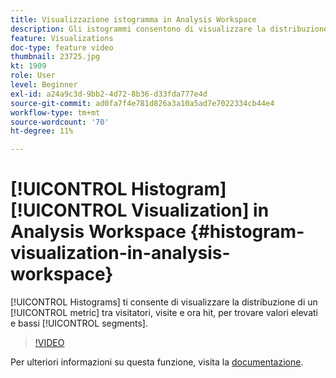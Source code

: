 ```yaml
---
title: Visualizzazione istogramma in Analysis Workspace
description: Gli istogrammi consentono di visualizzare la distribuzione di una metrica tra i visitatori, le visite e ora gli hit, per trovare segmenti di valore elevato e basso.
feature: Visualizations
doc-type: feature video
thumbnail: 23725.jpg
kt: 1909
role: User
level: Beginner
exl-id: a24a9c3d-9bb2-4d72-8b36-d33fda777e4d
source-git-commit: ad0fa7f4e781d826a3a10a5ad7e7022334cb44e4
workflow-type: tm+mt
source-wordcount: '70'
ht-degree: 11%

---
```


# [!UICONTROL Histogram] [!UICONTROL Visualization] in Analysis Workspace {#histogram-visualization-in-analysis-workspace}

[!UICONTROL Histograms] ti consente di visualizzare la distribuzione di un  [!UICONTROL metric] tra visitatori, visite e ora hit, per trovare valori elevati e bassi  [!UICONTROL segments].

>[!VIDEO](https://video.tv.adobe.com/v/23725/?quality=12)

Per ulteriori informazioni su questa funzione, visita la [documentazione](https://experienceleague.adobe.com/docs/analytics/analyze/analysis-workspace/visualizations/histogram.html?lang=en).
